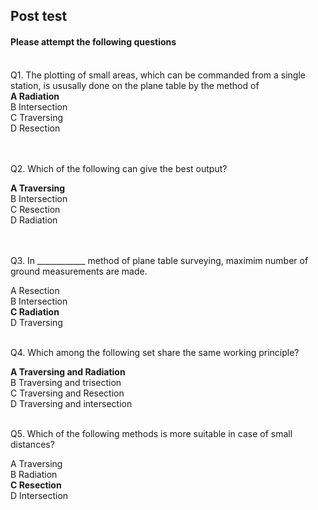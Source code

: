 ## Post test
#### Please attempt the following questions

<br>
Q1. The plotting of small areas, which can be commanded from a single station, is ususally done on the plane table by the method of <br>
<b>A   Radiation</b><br>
B   Intersection<br>
C   Traversing<br>
D   Resection<br>
<br><br>

Q2. Which of the following can give the best output?<br>

<b>A   Traversing</b><br>
B   Intersection<br>
C   Resection<br>
D   Radiation<br>
<br><br>

Q3. In ____________ method of plane table surveying, maximim number of ground measurements are made.<br>

A   Resection<br>
B   Intersection<br>
<b>C   Radiation</b><br>
D   Traversing<br><br>


Q4. Which among the following set share the same working principle?<br>

<b>A   Traversing and Radiation</b><br>
B   Traversing and trisection<br>
C   Traversing and Resection<br>
D   Traversing and intersection<br><br>


Q5. Which of the following methods is more suitable in case of small distances?<br>

A   Traversing<br>
B   Radiation<br>
<b>C   Resection</b><br>
D   Intersection<br>
<br>



